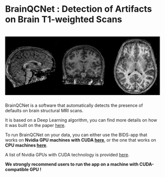 # BrainQCNet : Detection of Artifacts on Brain T1-weighted Scans
# <img src="https://github.com/garciaml/BrainQCNet/blob/master/T1_low_quality_2.jpg" width="3000px">

BrainQCNet is a software that automatically detects the presence of defaults on brain structural MRI scans. 

It is based on a Deep Learning algorithm, you can find more details on how it was built on the paper [here](https://link-to-preprint.com).

To run BrainQCNet on your data, you can either use the BIDS-app that works on **Nvidia GPU machines with CUDA [here](https://github.com/garciaml/BrainQCNet/blob/master/BrainQCNet_GPU/)**, or the one that works on **CPU machines [here](https://github.com/garciaml/BrainQCNet/tree/master/BrainQCNet_CPU)**.

A list of Nvidia GPUs with CUDA technology is provided [here](https://developer.nvidia.com/cuda-gpus).

**We strongly recommend users to run the app on a machine with CUDA-compatible GPU !**
